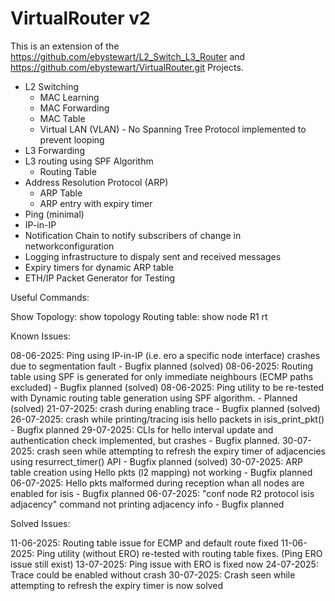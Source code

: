 # VirtualRouter v2
This is an extension of the https://github.com/ebystewart/L2_Switch_L3_Router and https://github.com/ebystewart/VirtualRouter.git Projects.

- L2 Switching
    - MAC Learning
    - MAC Forwarding
    - MAC Table
    - Virtual LAN (VLAN) - No Spanning Tree Protocol implemented to prevent looping
- L3 Forwarding
- L3 routing using SPF Algorithm
    - Routing Table
- Address Resolution Protocol (ARP)
    - ARP Table
    - ARP entry with expiry timer
- Ping (minimal)
- IP-in-IP
- Notification Chain to notify subscribers of change in networkconfiguration
- Logging infrastructure to dispaly sent and received messages
- Expiry timers for dynamic ARP table
- ETH/IP Packet Generator for Testing

Useful Commands:

Show Topology: show topology
Routing table: show node R1 rt


Known Issues:

08-06-2025: Ping using IP-in-IP (i.e. ero a specific node interface) crashes due to segmentation fault - Bugfix planned (solved)
08-06-2025: Routing table using SPF is generated for only immediate neighbours (ECMP paths excluded) - Bugfix planned (solved)
08-06-2025: Ping utility to be re-tested with Dynamic routing table generation using SPF algorithm. - Planned (solved)
21-07-2025: crash during enabling trace - Bugfix planned (solved)
26-07-2025: crash while printing/tracing isis hello packets in isis_print_pkt() - Bugfix planned
29-07-2025: CLIs for hello interval update and authentication check implemented, but crashes - Bugfix planned.
30-07-2025: crash seen while attempting to refresh the expiry timer of adjacencies using resurrect_timer() API - Bugfix planned (solved)
30-07-2025: ARP table creation using Hello pkts (l2 mapping) not working - Bugfix planned
06-07-2025: Hello pkts malformed during reception whan all nodes are enabled for isis - Bugfix planned
06-07-2025: "conf node R2 protocol isis adjacency" command not printing adjacency info - Bugfix planned 


Solved Issues:

11-06-2025: Routing table issue for ECMP and default route fixed
11-06-2025: Ping utility (without ERO) re-tested with routing table fixes. (Ping ERO issue still exist)
13-07-2025: Ping issue with ERO is fixed now 
24-07-2025: Trace could be enabled without crash
30-07-2025: Crash seen while attempting to refresh the expiry timer is now solved
